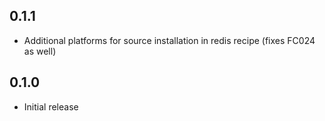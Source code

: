 ## 0.1.1

* Additional platforms for source installation in redis recipe (fixes FC024 as well)

## 0.1.0

* Initial release

